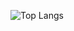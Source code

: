 ![Top Langs](https://github-readme-stats.vercel.app/api/top-langs/?username=woolw&hide_progress=false&theme=transparent&layout=compact&hide_border=true)
